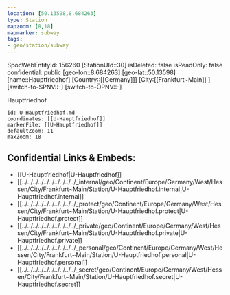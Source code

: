 ```yaml
---
location: [50.13598,8.684263]
type: Station 
mapzoom: [8,18] 
mapmarker: subway 
tags:
- geo/station/subway
---
```

SpocWebEntityId: 156260
[StationUId::30]
isDeleted: false
isReadOnly: false
confidential: public
[geo-lon::8.684263]
[geo-lat::50.13598]
[name::Hauptfriedhof]
[Country::[[Germany]]]
[City:[[Frankfurt~Main]] ]
[switch-to-SPNV::-]
[switch-to-ÖPNV::-]

Hauptfriedhof

```leaflet
id: U-Hauptfriedhof.md
coordinates: [[U-Hauptfriedhof]]
markerFile: [[U-Hauptfriedhof]]
defaultZoom: 11 
maxZoom: 18
```


## Confidential Links & Embeds: 
- [[U-Hauptfriedhof|U-Hauptfriedhof]] 
- [[../../../../../../../../../../_internal/geo/Continent/Europe/Germany/West/Hessen/City/Frankfurt~Main/Station/U-Hauptfriedhof.internal|U-Hauptfriedhof.internal]] 
- [[../../../../../../../../../../_protect/geo/Continent/Europe/Germany/West/Hessen/City/Frankfurt~Main/Station/U-Hauptfriedhof.protect|U-Hauptfriedhof.protect]] 
- [[../../../../../../../../../../_private/geo/Continent/Europe/Germany/West/Hessen/City/Frankfurt~Main/Station/U-Hauptfriedhof.private|U-Hauptfriedhof.private]] 
- [[../../../../../../../../../../_personal/geo/Continent/Europe/Germany/West/Hessen/City/Frankfurt~Main/Station/U-Hauptfriedhof.personal|U-Hauptfriedhof.personal]] 
- [[../../../../../../../../../../_secret/geo/Continent/Europe/Germany/West/Hessen/City/Frankfurt~Main/Station/U-Hauptfriedhof.secret|U-Hauptfriedhof.secret]] 

